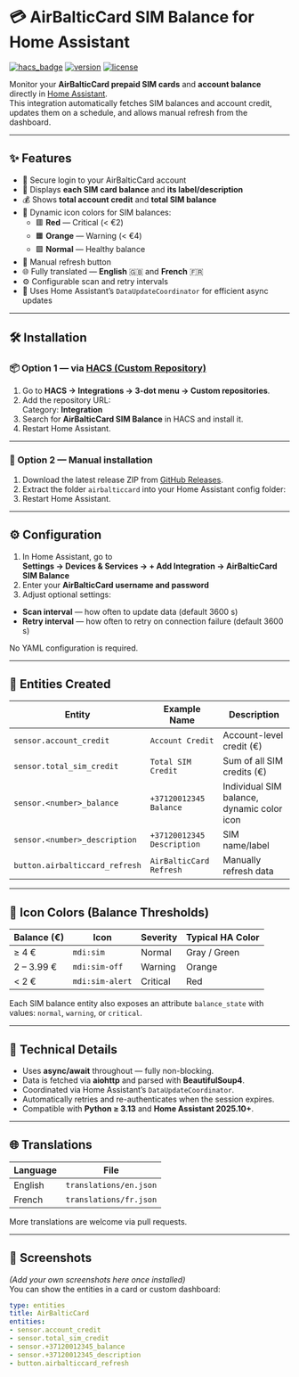 # 💳 AirBalticCard SIM Balance for Home Assistant

[![hacs_badge](https://img.shields.io/badge/HACS-Custom-41BDF5.svg)](https://hacs.xyz/)
[![version](https://img.shields.io/badge/version-1.1.2-blue.svg)](https://github.com/renaudallard/homeassistant_airbalticcard)
[![license](https://img.shields.io/github/license/renaudallard/homeassistant_airbalticcard.svg)](LICENSE)

Monitor your **AirBalticCard prepaid SIM cards** and **account balance** directly in [Home Assistant](https://www.home-assistant.io/).  
This integration automatically fetches SIM balances and account credit, updates them on a schedule, and allows manual refresh from the dashboard.

---

## ✨ Features

- 🔐 Secure login to your AirBalticCard account  
- 📱 Displays **each SIM card balance** and **its label/description**  
- 💰 Shows **total account credit** and **total SIM balance**  
- 🎨 Dynamic icon colors for SIM balances:
  - 🟥 **Red** — Critical (< €2)
  - 🟧 **Orange** — Warning (< €4)
  - 🟩 **Normal** — Healthy balance  
- 🔄 Manual refresh button  
- 🌐 Fully translated — **English** 🇬🇧 and **French** 🇫🇷  
- ⚙️ Configurable scan and retry intervals  
- 🧠 Uses Home Assistant’s `DataUpdateCoordinator` for efficient async updates

---

## 🛠️ Installation

### 📦 Option 1 — via [HACS (Custom Repository)](https://hacs.xyz/)

1. Go to **HACS → Integrations → 3-dot menu → Custom repositories**.  
2. Add the repository URL:  
Category: **Integration**
3. Search for **AirBalticCard SIM Balance** in HACS and install it.
4. Restart Home Assistant.

---

### 📂 Option 2 — Manual installation

1. Download the latest release ZIP from [GitHub Releases](https://github.com/renaudallard/homeassistant_airbalticcard/releases).  
2. Extract the folder `airbalticcard` into your Home Assistant config folder:
3. Restart Home Assistant.

---

## ⚙️ Configuration

1. In Home Assistant, go to  
**Settings → Devices & Services → + Add Integration → AirBalticCard SIM Balance**
2. Enter your **AirBalticCard username and password**
3. Adjust optional settings:
- **Scan interval** — how often to update data (default 3600 s)
- **Retry interval** — how often to retry on connection failure (default 3600 s)

No YAML configuration is required.

---

## 🧾 Entities Created

| Entity | Example Name | Description |
|--------|---------------|--------------|
| `sensor.account_credit` | `Account Credit` | Account-level credit (€) |
| `sensor.total_sim_credit` | `Total SIM Credit` | Sum of all SIM credits (€) |
| `sensor.<number>_balance` | `+37120012345 Balance` | Individual SIM balance, dynamic color icon |
| `sensor.<number>_description` | `+37120012345 Description` | SIM name/label |
| `button.airbalticcard_refresh` | `AirBalticCard Refresh` | Manually refresh data |

---

## 🎨 Icon Colors (Balance Thresholds)

| Balance (€) | Icon | Severity | Typical HA Color |
|--------------|------|-----------|------------------|
| ≥ 4 € | `mdi:sim` | Normal | Gray / Green |
| 2 – 3.99 € | `mdi:sim-off` | Warning | Orange |
| < 2 € | `mdi:sim-alert` | Critical | Red |

Each SIM balance entity also exposes an attribute `balance_state` with values:
`normal`, `warning`, or `critical`.

---

## 🧠 Technical Details

- Uses **async/await** throughout — fully non-blocking.  
- Data is fetched via **aiohttp** and parsed with **BeautifulSoup4**.  
- Coordinated via Home Assistant’s `DataUpdateCoordinator`.  
- Automatically retries and re-authenticates when the session expires.  
- Compatible with **Python ≥ 3.13** and **Home Assistant 2025.10+**.

---

## 🌐 Translations

| Language | File |
|-----------|------|
| English | `translations/en.json` |
| French | `translations/fr.json` |

More translations are welcome via pull requests.

---

## 📸 Screenshots

*(Add your own screenshots here once installed)*  
You can show the entities in a card or custom dashboard:

```yaml
type: entities
title: AirBalticCard
entities:
- sensor.account_credit
- sensor.total_sim_credit
- sensor.+37120012345_balance
- sensor.+37120012345_description
- button.airbalticcard_refresh
